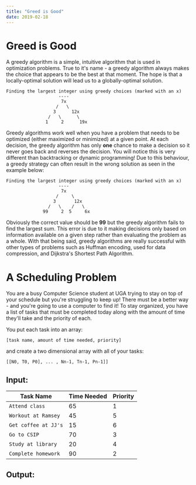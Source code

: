 ```yaml
---
title: "Greed is Good"
date: 2019-02-18
---
```


# Greed is Good

A greedy algorithm is a simple, intuitive algorithm that is used in optimization problems. True to it's name - a greedy algorithm always makes the choice that appears to be the best at that moment. The hope is that a locally-optimal solution will lead us to a globally-optimal solution.

```
Finding the largest integer using greedy choices (marked with an x)
                    ----
                     7x    
                   /   \
                  3      12x
                /   \      \
               1     2      19x    
```


Greedy algorithms work well when you have a problem that needs to be optimized (either maximized or minimized) at a given point. At each decision, the greedy algorithm has only **one** chance to make a decision so it never goes back and reverses the decision. You will notice this is very different than backtracking or dynamic programming! Due to this behaviour, a greedy strategy can often result in the wrong solution as seen in the example below:

```
Finding the largest integer using greedy choices (marked with an x)
                    ----
                     7x    
                   /     \
                  3       12x
                /   \    /   \
              99     2  5     6x    
```

Obviously the correct value should be **99** but the greedy algorithm fails to find the largest sum. This error is due to it making decisions only based on information available on a given step rather than evaluating the problem as a whole. With that being said, greedy algorithms are really successful with other types of problems such as Huffman encoding, used for data compression, and Dijkstra's Shortest Path Algorithm.

# A Scheduling Problem

You are a busy Computer Science student at UGA trying to stay on top of your schedule but you're struggling to keep up! There must be a better way - and you're going to use a computer to find it! To stay organized, you have a list of tasks that must be completed today along with the amount of time they'll take and the priority of each. 

You put each task into an array:
```
[task name, amount of time needed, priority]
```
and create a two dimensional array with all of your tasks:
```
[[N0, T0, P0], ... , Nn-1, Tn-1, Pn-1]]
```

## Input:
| Task Name           | Time Needed | Priority |
|---------------------|-------------|----------|
| `Attend class`      | 65          | 1        |
| `Workout at Ramsey` | 45          | 5        |
| `Get coffee at JJ's`| 15          | 6        |
| `Go to CSIP`        | 70          | 3        |
| `Study at library`  | 20          | 4        |
| `Complete homework` | 90          | 2        |

## Output:

